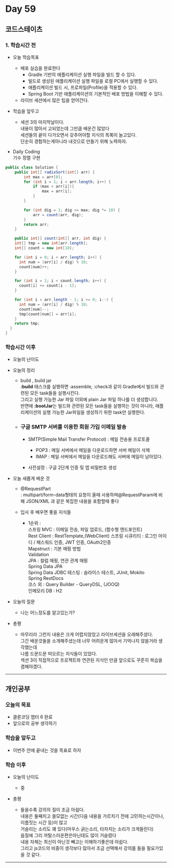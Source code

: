 # Day 59

## 코드스테이츠

### 1. 학습시간 전
* 오늘 학습목표

    - 배포 실습을 완료한다
        - Gradle 기반의 애플리케이션 실행 파일을 빌드 할 수 있다.
        - 빌드로 생성된 애플리케이션 실행 파일을 로컬 PC에서 실행할 수 있다.
        - 애플리케이션 빌드 시, 프로파일(Profile)을 적용할 수 있다.
        - Spring Boot 기반 애플리케이션의 기본적인 배포 방법을 이해할 수 있다.
    - 라이브 세션에서 많은 팁을 얻어간다.

* 학습을 앞두고

    - 세션 3의 마지막날이다.  
    내용이 많아서 고되었는데 그만큼 배운건 많았다  
    세션들의 끝이 다가오면서 갖추어야할 지식의 목록이 늘고있다.  
    단순히 경험하는게아니라 내것으로 만들기 위해 노력하자.

* Daily Coding  
기수 정렬 구현
```java
public class Solution { 
	public int[] radixSort(int[] arr) {
		int max = arr[0];
		for (int i = 1; i < arr.length; i++) {
			if (max < arr[i]){
				max = arr[i];
			}
		}

		for (int dig = 1; dig <= max; dig *= 10) {
			arr = count(arr, dig);
		}
		return arr;
	}

	public int[] count(int[] arr, int dig) {
    int[] tmp = new int[arr.length];
    int[] count = new int[10];

    for (int i = 0; i < arr.length; i++) {
      int num = (arr[i] / dig) % 10;
      count[num]++;
    }

    for (int i = 1; i < count.length; i++) {
      count[i] += count[i - 1];
    }

    for (int i = arr.length - 1; i >= 0; i--) {
      int num = (arr[i] / dig) % 10;
      count[num]--;
      tmp[count[num]] = arr[i];
    }
    return tmp;
  }
}

```  
### 학습시간 이후
* 오늘의 난이도


* 오늘의 정리

  - build , build jar  
  **:build** 태스크를 실행하면 :assemble, :check과 같이 Gradle에서 빌드와 관련된 모든 task들을 실행시킨다.  
  그리고 실행 가능한 Jar 파일 이외에 plain Jar 파일 하나를 더 생성합니다.  
  반면에 **:bootJar**는 빌드와 관련된 모든 task들을 실행하는 것이 아니라, 애플리케이션의 실행 가능한 Jar파일을 생성하기 위한 task만 실행한다.
  
  - ### 구글 SMTP 서버를 이용한 회원 가입 이메일 발송
    - SMTP(Simple Mail Transfer Protocol) : 메일 전송용 프로토콜
      - POP3 : 메일 서버에서 메일을 다운로드하면 서버 메일이 삭제  
      - IMAP : 메일 서버에서 메일을 다운로드해도 서버에 메일이 남아있다.  

    - 사전설정 : 구글 2단계 인증 및 앱 비밀번호 생성
  
  

* 오늘 새롭게 배운 것

  - @RequestPart  
  : multipart/form-data형태의 요청이 올때 사용하며@RequestParam에 비해 JSON/XML 과 같은 복잡한 내용을 포함할때 좋다

  - 입사 후 배우면 좋을 지식들  
    - 1순위 :  
    스프링 MVC : 이메일 전송, 파일 업로드, (함수형 엔드포인트)  
    Rest Client : RestTemplate,(WebClient)
    스프링 시큐리티 : 로그인 아이디 / 패스워드 인증, JWT 인증, OAuth2인증  
    Mapstruct : 기본 매핑 방법  
    Validation  
    JPA : 컬럼 매핑, 연관 관계 매핑  
    Spring Data JPA  
    Spring Data JDBC
    테스팅 : 슬라이스 테스트, JUnit, Mokito  
    Spring RestDocs    
    코스 외 : Query Builder - QueryDSL, (JOOQ)  
    인메모리 DB : H2  

* 오늘의 질문

  - 나는 어느정도를 알고있는가?

* 총평 

  - 마무리라 그런지 내용은 크게 어렵지않았고 라이브세션을 오래해주셨다.  
  그간 배운것들을 소개해주셨는데 너무 어려운게 많아서 기억나지 않을거라 생각했는데  
  나름 드문드문 떠오르는 지식들이 있었다.  
  섹션 3이 직접적으로 프로젝트와 연관된 지식인 만큼 앞으로도 꾸준히 복습을 겸해야겠다.
---
## 개인공부  

### 오늘의 목표
- 클론코딩 챕터 6 완료
- 앞으로의 공부 생각하기

### 학습을 앞두고

- 이번주 안에 끝내는 것을 목표로 하자

### 학습 이후
* 오늘의 난이도

  - 중

* 총평 

  - 들을수록 강의의 질이 조금 아쉽다.  
  내용은 둘째치고 쓸모없는 시간(다음 내용을 가르치기 전에 고민하는시간이나, 이름짓는 시간 등)이 많고  
  거슬리는 소리도 꽤 있다(마우스 긁는소리, 타자치는 소리가 크게들린다)  
  음질에 그리 까탈스러운편은아닌데도 많이 거슬렸다  
  내용 자체는 최신이 아닌것 빼고는 이해하기좋은데 아쉽다.  
  그리고 js코드의 비중이 생각보다 많아서 조금 선택해서 강의를 들을 필요가있을 것 같다.
---